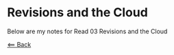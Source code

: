 # Revisions and the Cloud

Below are my notes for Read 03 Revisions and the Cloud


[<== Back](README.md) 
